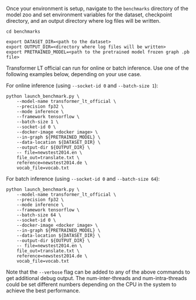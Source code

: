 <!-- 50. Launch benchmark instructions -->
Once your environment is setup, navigate to the `benchmarks` directory of
the model zoo and set environment variables for the dataset, checkpoint
directory, and an output directory where log files will be written.
```
cd benchmarks

export DATASET_DIR=<path to the dataset>
export OUTPUT_DIR=<directory where log files will be written>
export PRETRAINED_MODEL=<path to the pretrained model frozen graph .pb file>
```

Transformer LT official can run for online or batch inference. Use one of the
following examples below, depending on your use case.

For online inference (using `--socket-id 0` and `--batch-size 1`):
```
python launch_benchmark.py \
    --model-name transformer_lt_official \
    --precision fp32 \
    --mode inference \
    --framework tensorflow \
    --batch-size 1 \
    --socket-id 0 \
    --docker-image <docker image> \
    --in-graph ${PRETRAINED_MODEL} \
    --data-location ${DATASET_DIR} \
    --output-dir ${OUTPUT_DIR} \
    -- file=newstest2014.en \
    file_out=translate.txt \
    reference=newstest2014.de \
    vocab_file=vocab.txt
```

For batch inference (using `--socket-id 0` and `--batch-size 64`):
```
python launch_benchmark.py \
    --model-name transformer_lt_official \
    --precision fp32 \
    --mode inference \
    --framework tensorflow \
    --batch-size 64 \
    --socket-id 0 \
    --docker-image <docker image> \
    --in-graph ${PRETRAINED_MODEL} \
    --data-location ${DATASET_DIR} \
    --output-dir ${OUTPUT_DIR} \
    -- file=newstest2014.en \
    file_out=translate.txt \
    reference=newstest2014.de \
    vocab_file=vocab.txt

```

Note that the `--verbose` flag can be added to any of the above commands
to get additional debug output.
The num-inter-threads and num-intra-threads could be set different numbers
depending on the CPU in the system to achieve the best performance.

